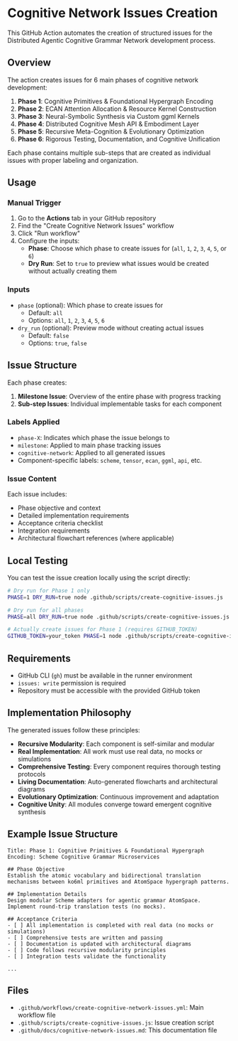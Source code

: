 # Cognitive Network Issues Creation

This GitHub Action automates the creation of structured issues for the Distributed Agentic Cognitive Grammar Network development process.

## Overview

The action creates issues for 6 main phases of cognitive network development:

1. **Phase 1**: Cognitive Primitives & Foundational Hypergraph Encoding
2. **Phase 2**: ECAN Attention Allocation & Resource Kernel Construction  
3. **Phase 3**: Neural-Symbolic Synthesis via Custom ggml Kernels
4. **Phase 4**: Distributed Cognitive Mesh API & Embodiment Layer
5. **Phase 5**: Recursive Meta-Cognition & Evolutionary Optimization
6. **Phase 6**: Rigorous Testing, Documentation, and Cognitive Unification

Each phase contains multiple sub-steps that are created as individual issues with proper labeling and organization.

## Usage

### Manual Trigger

1. Go to the **Actions** tab in your GitHub repository
2. Find the "Create Cognitive Network Issues" workflow
3. Click "Run workflow"
4. Configure the inputs:
   - **Phase**: Choose which phase to create issues for (`all`, `1`, `2`, `3`, `4`, `5`, or `6`)
   - **Dry Run**: Set to `true` to preview what issues would be created without actually creating them

### Inputs

- `phase` (optional): Which phase to create issues for
  - Default: `all`
  - Options: `all`, `1`, `2`, `3`, `4`, `5`, `6`
- `dry_run` (optional): Preview mode without creating actual issues
  - Default: `false`
  - Options: `true`, `false`

## Issue Structure

Each phase creates:

1. **Milestone Issue**: Overview of the entire phase with progress tracking
2. **Sub-step Issues**: Individual implementable tasks for each component

### Labels Applied

- `phase-X`: Indicates which phase the issue belongs to
- `milestone`: Applied to main phase tracking issues
- `cognitive-network`: Applied to all generated issues
- Component-specific labels: `scheme`, `tensor`, `ecan`, `ggml`, `api`, etc.

### Issue Content

Each issue includes:
- Phase objective and context
- Detailed implementation requirements
- Acceptance criteria checklist
- Integration requirements
- Architectural flowchart references (where applicable)

## Local Testing

You can test the issue creation locally using the script directly:

```bash
# Dry run for Phase 1 only
PHASE=1 DRY_RUN=true node .github/scripts/create-cognitive-issues.js

# Dry run for all phases  
PHASE=all DRY_RUN=true node .github/scripts/create-cognitive-issues.js

# Actually create issues for Phase 1 (requires GITHUB_TOKEN)
GITHUB_TOKEN=your_token PHASE=1 node .github/scripts/create-cognitive-issues.js
```

## Requirements

- GitHub CLI (`gh`) must be available in the runner environment
- `issues: write` permission is required
- Repository must be accessible with the provided GitHub token

## Implementation Philosophy

The generated issues follow these principles:

- **Recursive Modularity**: Each component is self-similar and modular
- **Real Implementation**: All work must use real data, no mocks or simulations  
- **Comprehensive Testing**: Every component requires thorough testing protocols
- **Living Documentation**: Auto-generated flowcharts and architectural diagrams
- **Evolutionary Optimization**: Continuous improvement and adaptation
- **Cognitive Unity**: All modules converge toward emergent cognitive synthesis

## Example Issue Structure

```
Title: Phase 1: Cognitive Primitives & Foundational Hypergraph Encoding: Scheme Cognitive Grammar Microservices

## Phase Objective
Establish the atomic vocabulary and bidirectional translation mechanisms between ko6ml primitives and AtomSpace hypergraph patterns.

## Implementation Details
Design modular Scheme adapters for agentic grammar AtomSpace.
Implement round-trip translation tests (no mocks).

## Acceptance Criteria
- [ ] All implementation is completed with real data (no mocks or simulations)
- [ ] Comprehensive tests are written and passing
- [ ] Documentation is updated with architectural diagrams
- [ ] Code follows recursive modularity principles
- [ ] Integration tests validate the functionality

...
```

## Files

- `.github/workflows/create-cognitive-network-issues.yml`: Main workflow file
- `.github/scripts/create-cognitive-issues.js`: Issue creation script
- `.github/docs/cognitive-network-issues.md`: This documentation file